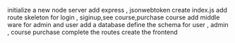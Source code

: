 initialize a new node server
add express , jsonwebtoken 
create index.js
add route skeleton for login , siginup,see course,purchase course
add middle ware for admin and user
add a database 
define the schema for user , admin , course purchase
complete the routes 
create the frontend